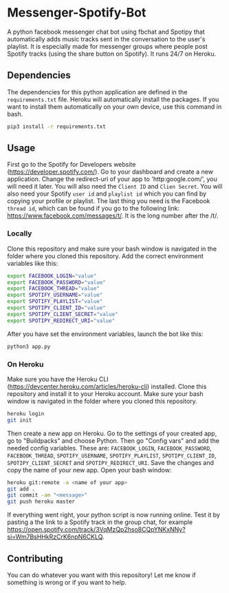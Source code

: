 # Messenger-Spotify-Bot
A python facebook messenger chat bot using fbchat and Spotipy that automatically adds music tracks sent in the conversation to the user's playlist. It is especially made for messenger groups where people post Spotify tracks (using the share button on Spotify). It runs 24/7 on Heroku.

## Dependencies

The dependencies for this python application are defined in the `requirements.txt` file. Heroku will automatically install the packages. If you want to install them automatically on your own device, use this command in bash.

```bash
pip3 install -r requirements.txt
```

## Usage

First go to the Spotify for Developers website (https://developer.spotify.com/). Go to your dashboard and create a new application. Change the redirect-uri of your app to 'http:google.com/', you will need it later. You will also need the `Client ID` and `Clien Secret`. You will also need your Spotify `user id` and `playlist id` which you can find by copying your profile or playlist. The last thing you need is the Facebook `thread id`, which can be found if you go to the following link: https://www.facebook.com/messages/t/. It is the long number after the /t/.

### Locally
Clone this repository and make sure your bash window is navigated in the folder where you cloned this repository. Add the correct environment variables like this:

```bash
export FACEBOOK_LOGIN="value"
export FACEBOOK_PASSWORD="value"
export FACEBOOK_THREAD="value"
export SPOTIFY_USERNAME="value"
export SPOTIFY_PLAYLIST="value"
export SPOTIPY_CLIENT_ID="value"
export SPOTIPY_CLIENT_SECRET="value"
export SPOTIPY_REDIRECT_URI="value"
```

After you have set the environment variables, launch the bot like this:

```bash
python3 app.py
```
### On Heroku

Make sure you have the Heroku CLI (https://devcenter.heroku.com/articles/heroku-cli) installed. Clone this repository and install it to your Heroku account. Make sure your bash window is navigated in the folder where you cloned this repository.

```bash
heroku login
git init
```

Then create a new app on Heroku. Go to the settings of your created app, go to "Buildpacks" and choose Python. Then go "Config vars" and add the needed config variables. These are: `FACEBOOK_LOGIN`, `FACEBOOK_PASSWORD`, `FACEBOOK_THREAD`, `SPOTIFY_USERNAME`, `SPOTIFY_PLAYLIST`, `SPOTIPY_CLIENT_ID`, `SPOTIPY_CLIENT_SECRET` and `SPOTIPY_REDIRECT_URI`. Save the changes and copy the name of your new app. Open your bash window:

```bash
heroku git:remote -a <name of your app>
git add .
git commit -am "<message>"
git push heroku master
```

If everything went right, your python script is now running online. Test it by pasting a the link to a Spotify track in the group chat, for example https://open.spotify.com/track/3VqMzQp2hso8CQpYNKxNNy?si=Wm7BsHHkRzCrK6npN6CKLQ.

## Contributing
You can do whatever you want with this repository! Let me know if something is wrong or if you want to help.
